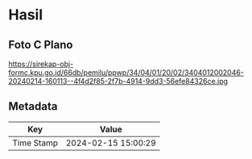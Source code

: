 # Hasil

## Foto C Plano

https://sirekap-obj-formc.kpu.go.id/66db/pemilu/ppwp/34/04/01/20/02/3404012002046-20240214-160113--4f4d2f85-2f7b-4914-9dd3-56efe84326ce.jpg


## Metadata

| Key        | Value               |
| ---------- | ------------------- |
| Time Stamp | 2024-02-15 15:00:29 |



